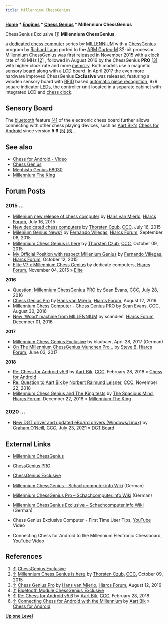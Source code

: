 ```yaml
---
title: Millennium ChessGenius
---
```

**[Home](Home "Home") \* [Engines](Engines "Engines") \* [Chess Genius](Chess_Genius "Chess Genius") \* Millennium ChessGenius**



 [](http://www.millennium2000.de/en/chessgenius-exclusive) ChessGenius Exclusive <a id="cite-note-1" href="#cite-ref-1">[1]</a> 
**Millennium ChessGenius**,  

a [dedicated chess computer](Dedicated_Chess_Computers "Dedicated Chess Computers") series by [MILLENNIUM](Millennium_2000_GmbH "Millennium 2000 GmbH") with a [ChessGenius](Chess_Genius "Chess Genius") program by [Richard Lang](Richard_Lang "Richard Lang") ported to the [ARM Cortex-M](index.php?title=ARM_Cortex-M&action=edit&redlink=1 "ARM Cortex-M (page does not exist)") 32-bit processor. Millennium ChessGenius was first released in November 2015 with a clock rate of 48 MHz <a id="cite-note-2" href="#cite-ref-2">[2]</a> , followed in August 2016 by the ChessGenius **PRO** <a id="cite-note-3" href="#cite-ref-3">[3]</a> with higher clock rate and more [memory](Memory "Memory"). Both models use a magnetic [sensory board](Sensory_Board "Sensory Board") along with a [LCD](https://en.wikipedia.org/wiki/Liquid-crystal_display) board. In April 2017 the even more hardware improved ChessGenius **Exclusive** was released, featuring a wooden sensory board with [RFID](https://en.wikipedia.org/wiki/Radio-frequency_identification) based [automatic piece recognition](Piece_Recognition "Piece Recognition"), 9x9 square indicator [LEDs](https://en.wikipedia.org/wiki/Light-emitting_diode), the controller unit located in a separate cabinet with integrated LCD and [chess clock](https://en.wikipedia.org/wiki/Chess_clock). 



## Sensory Board


The [bluetooth](https://en.wikipedia.org/wiki/Bluetooth) feature <a id="cite-note-4" href="#cite-ref-4">[4]</a> of the electronic chess board further allows connecting with other chess playing devices, such as [Aart Bik's](Aart_Bik "Aart Bik") [Chess for Android](Chess_for_Android "Chess for Android") since version **5.6** <a id="cite-note-5" href="#cite-ref-5">[5]</a> <a id="cite-note-6" href="#cite-ref-6">[6]</a> .



## See also


* [Chess for Android - Video](Chess_for_Android#Video "Chess for Android")
* [Chess Genius](Chess_Genius "Chess Genius")
* [Mephisto Genius 68030](Mephisto_Genius_68030 "Mephisto Genius 68030")
* [Millennium The King](Millennium_The_King "Millennium The King")


## Forum Posts


### 2015 ...


* [Millenium new release of chess computer](http://www.hiarcs.net/forums/viewtopic.php?t=7295) by [Hans van Mierlo](index.php?title=Hans_van_Mierlo&action=edit&redlink=1 "Hans van Mierlo (page does not exist)"), [Hiarcs Forum](Computer_Chess_Forums "Computer Chess Forums"), July 16, 2015
* [New dedicated chess computers](http://www.talkchess.com/forum/viewtopic.php?t=56988) by [Thorsten Czub](Thorsten_Czub "Thorsten Czub"), [CCC](CCC "CCC"), July 16, 2015
* [Milenium Genius News?](http://hiarcs.net/forums/viewtopic.php?t=7399) by [Fernando Villegas](Fernando_Villegas "Fernando Villegas"), [Hiarcs Forum](Computer_Chess_Forums "Computer Chess Forums"), September 08, 2015
* [Millennium Chess Genius is here](http://www.talkchess.com/forum/viewtopic.php?t=57897) by [Thorsten Czub](Thorsten_Czub "Thorsten Czub"), [CCC](CCC "CCC"), October 09, 2015
* [My Official Position with respect Millenium Genius](http://hiarcs.net/forums/viewtopic.php?t=7456) by [Fernando Villegas](Fernando_Villegas "Fernando Villegas"), [Hiarcs Forum](Computer_Chess_Forums "Computer Chess Forums"), October 12, 2015
* [Elite V7 x Millennium Chess Genius](http://hiarcs.net/forums/viewtopic.php?t=7493) by dedicate computers, [Hiarcs Forum](Computer_Chess_Forums "Computer Chess Forums"), November 04, 2015 » [Elite](Elite "Elite")


**2016**



* [Question: Millennium ChessGenius PRO](http://www.talkchess.com/forum/viewtopic.php?t=60965) by Sean Evans, [CCC](CCC "CCC"), July 28, 2016
* [Chess Genius Pro](http://www.hiarcs.net/forums/viewtopic.php?t=7997) by [Hans van Mierlo](index.php?title=Hans_van_Mierlo&action=edit&redlink=1 "Hans van Mierlo (page does not exist)"), [Hiarcs Forum](Computer_Chess_Forums "Computer Chess Forums"), August 12, 2016
* [Millennium Chess Computer - Chess Genius PRO](http://www.talkchess.com/forum/viewtopic.php?t=61269) by Sean Evans, [CCC](CCC "CCC"), August 30, 2016
* [New 'Wood' machine from MILLENNIUM](http://www.hiarcs.net/forums/viewtopic.php?t=8156) by scandien, [Hiarcs Forum](Computer_Chess_Forums "Computer Chess Forums"), December 01, 2016


**2017**



* [Millennium Chess Genius Exclusive](http://www.miclangschach.de/forum/viewtopic.php?f=12&t=303) by blaubaer, April 28, 2017 (German)
* [On The Millennium ChessGenius Munchen Pro...](http://www.hiarcs.net/forums/viewtopic.php?t=8422) by [Steve B](Steve_Blincoe "Steve Blincoe"), [Hiarcs Forum](Computer_Chess_Forums "Computer Chess Forums"), June 03, 2017


**2018**



* [Re: Chess for Android v5.6](http://www.talkchess.com/forum/viewtopic.php?t=66692&start=3) by [Aart Bik](Aart_Bik "Aart Bik"), [CCC](CCC "CCC"), February 28, 2018 » [Chess for Android](Chess_for_Android "Chess for Android")
* [Re: Question to Aart Bik](http://www.talkchess.com/forum3/viewtopic.php?f=2&t=66920&start=58) by [Norbert Raimund Leisner](Norbert_Raimund_Leisner "Norbert Raimund Leisner"), [CCC](CCC "CCC"), November 22, 2018
* [Millennium Chess Genius and The King tests](https://www.hiarcs.net/forums/viewtopic.php?t=9277) by [The Spacious Mind](The_Spacious_Mind "The Spacious Mind"), [Hiarcs Forum](Computer_Chess_Forums "Computer Chess Forums"), December 22, 2018 » [Millennium The King](Millennium_The_King "Millennium The King")


### 2020 ...


* [New DGT driver and updated eBoard drivers (Windows/Linux)](http://www.talkchess.com/forum3/viewtopic.php?f=2&t=77783) by [Graham O'Neill](index.php?title=Graham_O%27Neill&action=edit&redlink=1 "Graham O'Neill (page does not exist)"), [CCC](CCC "CCC"), July 23, 2021 » [DGT Board](DGT_Board "DGT Board")


## External Links


* [Millennium ChessGenius](http://www.millennium2000.de/en/chessgenius)
* [ChessGenius PRO](http://www.millennium2000.de/en/chessgenius-pro)
* [ChessGenius Exclusive](http://www.millennium2000.de/en/chessgenius-exclusive)
* [Millennium ChessGenius – Schachcomputer.info Wiki](https://www.schach-computer.info/wiki/index.php?title=Millennium_ChessGenius) (German)
* [Millennium ChessGenius Pro – Schachcomputer.info Wiki](https://www.schach-computer.info/wiki/index.php?title=Millennium_ChessGenius_Pro) (German)
* [Millennium ChessGenius Exclusive – Schachcomputer.info Wiki](https://www.schach-computer.info/wiki/index.php?title=Millennium_ChessGenius_Exclusive) (German)
* Chess Genius Exclusive Computer - First Time User Tips, [YouTube](https://en.wikipedia.org/wiki/YouTube) Video


 
* Connecting Chess for Android to the Millennium Electronic Chessboard, [YouTube](https://en.wikipedia.org/wiki/YouTube) Video


 
## References


1. <a id="cite-ref-1" href="#cite-note-1">↑</a> [ChessGenius Exclusive](http://www.millennium2000.de/en/chessgenius-exclusive)
2. <a id="cite-ref-2" href="#cite-note-2">↑</a> [Millennium Chess Genius is here](http://www.talkchess.com/forum/viewtopic.php?t=57897) by [Thorsten Czub](Thorsten_Czub "Thorsten Czub"), [CCC](CCC "CCC"), October 09, 2015
3. <a id="cite-ref-3" href="#cite-note-3">↑</a> [Chess Genius Pro](http://www.hiarcs.net/forums/viewtopic.php?t=7997) by [Hans van Mierlo](index.php?title=Hans_van_Mierlo&action=edit&redlink=1 "Hans van Mierlo (page does not exist)"), [Hiarcs Forum](Computer_Chess_Forums "Computer Chess Forums"), August 12, 2016
4. <a id="cite-ref-4" href="#cite-note-4">↑</a> [Bluetooth Module ChessGenius Exclusive](http://www.millennium2000.de/en/new-bluetooth-module-chessgenius-exclusive)
5. <a id="cite-ref-5" href="#cite-note-5">↑</a> [Re: Chess for Android v5.6](http://www.talkchess.com/forum/viewtopic.php?t=66692&start=3) by [Aart Bik](Aart_Bik "Aart Bik"), [CCC](CCC "CCC"), February 28, 2018
6. <a id="cite-ref-6" href="#cite-note-6">↑</a> [Connecting Chess for Android with the Millennium](http://www.aartbik.com/android_millennium.php) by [Aart Bik](Aart_Bik "Aart Bik") » [Chess for Android](Chess_for_Android "Chess for Android")

**[Up one Level](Chess_Genius "Chess Genius")**







 
